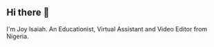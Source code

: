 ## Hi there 👋
I'm Joy Isaiah. An Educationist, Virtual Assistant and Video Editor from Nigeria.
<!--
**Ja4ya/Ja4ya** is a ✨ _special_ ✨ repository because its `README.md` (this file) appears on your GitHub profile.

Here are some ideas to get you started:

- 🔭 I’m currently working on ...
- 🌱 I’m currently learning ...
- 👯 I’m looking to collaborate on ...
- 🤔 I’m looking for help with ...
- 💬 Ask me about ...
- 📫 How to reach me: isaiah.joy@outlook.com
- 😄 Pronouns: she/her
- ⚡ Fun fact: I'm a terrible dancer
-->

